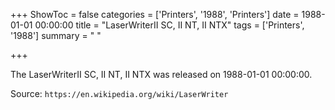 +++
ShowToc = false
categories = ['Printers', '1988', 'Printers']
date = 1988-01-01 00:00:00
title = "LaserWriterII SC, II NT, II NTX"
tags = ['Printers', '1988']
summary = " "

+++

The LaserWriterII SC, II NT, II NTX was released on 1988-01-01 00:00:00.

Source: `https://en.wikipedia.org/wiki/LaserWriter`


